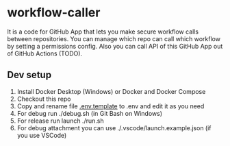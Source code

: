 # workflow-caller
It is a code for GitHub App that lets you make secure workflow calls between repositories.
You can manage which repo can call which workflow by setting a permissions config.
Also you can call API of this GitHub App out of GitHub Actions (TODO).

## Dev setup
1. Install Docker Desktop (Windows) or Docker and Docker Compose
2. Checkout this repo
3. Copy and rename file [.env.template](./.env.template) to .env and edit it as you need
4. For debug run ./debug.sh (in Git Bash on Windows)
5. For release run launch ./run.sh
6. For debug attachment you can use ./.vscode/launch.example.json (if you use VSCode)
